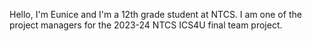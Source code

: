 Hello, I'm Eunice and I'm a 12th grade student at NTCS. 
I am one of the project managers for the 2023-24 NTCS ICS4U final team project. 
